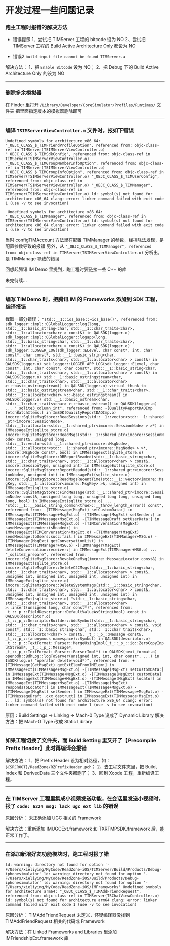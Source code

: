#  开发过程一些问题记录


### 跑主工程时报错的解决方法

* 错误提示
1、尝试把 TIMServer 工程的 bitcode 设为 NO
2、尝试把 TIMServer 工程的 Build Active Architecture Only 都设为 NO

* 错误2
`build input file cannot be found TIMServer.a`

解决方法：
1、把 `Enable Bitcode` 设为 NO；
2、把 Debug 下的 Build Active Architecture Only 的设为 NO  


*************************


### 删除多余模拟器

在 Finder 里打开 `/Library/Developer/CoreSimulator/Profiles/Runtimes/`  文件夹
把里面指定版本的模拟器删除即可


************************


### 编译 `TSIMServerViewController.m` 文件时，报如下错误

``
Undefined symbols for architecture x86_64:
"_OBJC_CLASS_$_TIMFriendProfileOption", referenced from:
objc-class-ref in TIMServer(TSIMServerViewController.o)
"_OBJC_CLASS_$_TIMSdkConfig", referenced from:
objc-class-ref in TIMServer(TSIMServerViewController.o)
"_OBJC_CLASS_$_TIMGroupMemberInfoOption", referenced from:
objc-class-ref in TIMServer(TSIMServerViewController.o)
"_OBJC_CLASS_$_TIMGroupInfoOption", referenced from:
objc-class-ref in TIMServer(TSIMServerViewController.o)
"_OBJC_CLASS_$_TIMUserConfig", referenced from:
objc-class-ref in TIMServer(TSIMServerViewController.o)
"_OBJC_CLASS_$_TIMManager", referenced from:
objc-class-ref in TIMServer(TSIMServerViewController.o)
ld: symbol(s) not found for architecture x86_64
clang: error: linker command failed with exit code 1 (use -v to see invocation)
``

``
Undefined symbols for architecture x86_64:
"_OBJC_CLASS_$_TIMManager", referenced from:
objc-class-ref in TIMServer(TSIMServerViewController.o)
ld: symbol(s) not found for architecture x86_64
clang: error: linker command failed with exit code 1 (use -v to see invocation)``

当时 configTIMAccount 方法里在配置 TIMManager 的参数，经排除法发现，是配置参数导致的报错
另外，从
`"_OBJC_CLASS_$_TIMManager", referenced from:
objc-class-ref in TIMServer(TSIMServerViewController.o)` 
分析出，是  TIMManage 导致的错误

回想起腾讯 IM Demo 里提到，跑工程时要链接一些 C++ 的库

未完待续...


*************************************

### 编写 TIMDemo 时，把腾讯 IM 的 Frameworks 添加到 SDK 工程，编译报错

截取一部分错误：
``
"std::__1::ios_base::~ios_base()", referenced from:
sdk_logger::impl::CGlobalLogger::log(long, std::__1::basic_string<char, std::__1::char_traits<char>, std::__1::allocator<char> > const&) in QALSDK(logger.o)
sdk_logger::impl::CGlobalLogger::logapp(long, std::__1::basic_string<char, std::__1::char_traits<char>, std::__1::allocator<char> > const&) in QALSDK(logger.o)
sdk_logger::LOGGER_LOG(sdk_logger::ELevel, char const*, int, char const*, char const*, std::__1::basic_string<char, std::__1::char_traits<char>, std::__1::allocator<char> > const&) in QALSDK(logger.o)
sdk_logger::LOGGER_APP_LOG(sdk_logger::ELevel, char const*, int, char const*, char const*, std::__1::basic_string<char, std::__1::char_traits<char>, std::__1::allocator<char> > const&) in QALSDK(logger.o)
std::__1::basic_ostringstream<char, std::__1::char_traits<char>, std::__1::allocator<char> >::~basic_ostringstream() in QALSDK(logger.o)
virtual thunk to std::__1::basic_ostringstream<char, std::__1::char_traits<char>, std::__1::allocator<char> >::~basic_ostringstream() in QALSDK(logger.o)
std::__1::basic_ostream<char, std::__1::char_traits<char> >::~basic_ostream() in QALSDK(logger.o)
...
"_sqlite3_column_int", referenced from:
-[QualityReportDAOImp fetchBatchItems:] in ImSDK(QualityReportDAOImp.o)
imcore::SqliteMsgStore::ReadSessions(std::__1::vector<std::__1::shared_ptr<imcore::SessionNode>, std::__1::allocator<std::__1::shared_ptr<imcore::SessionNode> > >*) in IMMessageExt(sqlite_store.o)
imcore::SqliteMsgStore::ReadMsgs(std::__1::shared_ptr<imcore::SessionNode> const&, unsigned long, std::__1::vector<std::__1::shared_ptr<imcore::MsgNode>, std::__1::allocator<std::__1::shared_ptr<imcore::MsgNode> > >*, imcore::MsgNode const*, bool) in IMMessageExt(sqlite_store.o)
imcore::SqliteMsgStore::DBReportReaded(std::__1::basic_string<char, std::__1::char_traits<char>, std::__1::allocator<char> > const&, imcore::SessionType, unsigned int) in IMMessageExt(sqlite_store.o)
imcore::SqliteMsgStore::ReportReaded(std::__1::shared_ptr<imcore::SessionNode>, unsigned int) in IMMessageExt(sqlite_store.o)
imcore::SqliteMsgStore::ReadMsgsRecentTime(std::__1::vector<imcore::MsgKey, std::__1::allocator<imcore::MsgKey> >&, unsigned int) in IMMessageExt(sqlite_store.o)
imcore::SqliteMsgStore::FindMessage(std::__1::shared_ptr<imcore::SessionNode> const&, unsigned long long, unsigned long long, unsigned long long, bool) in IMMessageExt(sqlite_store.o)
...
"std::__1::__basic_string_common<true>::__throw_length_error() const", referenced from:
-[TIMMessage(MsgExt) setCustomData:] in IMMessageExt(TIMMessage+MsgExt.o)
-[TIMMessage(MsgExt) setSender:] in IMMessageExt(TIMMessage+MsgExt.o)
-[TIMMessageDraft setUserData:] in IMMessageExt(TIMMessage+MsgExt.o)
-[TIMConversation(MsgExt) saveMessage:sender:isReaded:] in IMMessageExt(TIMConversation+MsgExt.o)
-[TIMManager(MsgExt) sendMessage:toUsers:succ:fail:] in IMMessageExt(TIMManager+MSG.o)
-[TIMManager(MsgExt) getConversationList] in IMMessageExt(TIMManager+MSG.o)
-[TIMManager(MsgExt) deleteConversation:receiver:] in IMMessageExt(TIMManager+MSG.o)
...
"_sqlite3_prepare", referenced from:
imcore::SqliteMsgStore::RevokeOneMsg(imcore::MessageLocator const&) in IMMessageExt(sqlite_store.o)
imcore::SqliteMsgStore::DeleteC2CMsgs(std::__1::basic_string<char, std::__1::char_traits<char>, std::__1::allocator<char> > const&, unsigned int, unsigned int, unsigned int, unsigned int) in IMMessageExt(sqlite_store.o)
imcore::SqliteMsgStore::DeleteSystemMsgs(std::__1::basic_string<char, std::__1::char_traits<char>, std::__1::allocator<char> > const&, unsigned int, unsigned int, unsigned int, unsigned int) in IMMessageExt(sqlite_store.o)
"std::__1::basic_string<char, std::__1::char_traits<char>, std::__1::allocator<char> >::insert(unsigned long, char const*)", referenced from:
_t_::_p_::FieldDescriptor::DefaultValueAsString(bool) const in QALSDK(descriptor.o)
_t_::_p_::DescriptorBuilder::AddSymbol(std::__1::basic_string<char, std::__1::char_traits<char>, std::__1::allocator<char> > const&, void const*, std::__1::basic_string<char, std::__1::char_traits<char>, std::__1::allocator<char> > const&, _t_::_p_::Message const&, _t_::_p_::(anonymous namespace)::Symbol) in QALSDK(descriptor.o)
_t_::_p_::TextFormat::Parser::MergeUsingImpl(_t_::_p_::io::ZeroCopyInputStream*, _t_::_p_::Message*, _t_::_p_::TextFormat::Parser::ParserImpl*) in QALSDK(text_format.o)
openbdh::BdhLog::logToServer(unsigned int, int, char const*, ...) in ImSDK(log.o)
"operator delete(void*)", referenced from:
+[TIMMessage(GetMsgExt) getExtElemFromIMElem:] in IMMessageExt(TIMMessage+MsgExt.o)
-[TIMMessage(MsgExt) setCustomData:] in IMMessageExt(TIMMessage+MsgExt.o)
-[TIMMessage(MsgExt) customData] in IMMessageExt(TIMMessage+MsgExt.o)
-[TIMMessage(MsgExt) locator] in IMMessageExt(TIMMessage+MsgExt.o)
-[TIMMessage(MsgExt) respondsToLocator:] in IMMessageExt(TIMMessage+MsgExt.o)
-[TIMMessage(MsgExt) setSender:] in IMMessageExt(TIMMessage+MsgExt.o)
-[TIMMessageDraft .cxx_destruct] in IMMessageExt(TIMMessage+MsgExt.o)
...
ld: symbol(s) not found for architecture x86_64
clang: error: linker command failed with exit code 1 (use -v to see invocation)
``

原因：Build Settings -> Linking -> Mach-0 Type 设成了 Dynamic Library
解决方法：把 Mach-O Type 改成 Static Library


******************************************

### 如果工程切换了文件夹，而 Build Setting 里又开了【Precompile Prefix Header】此时再编译会报错

解决方法：
1、把 Prefix Header 设为相对路径，如：`${SRCROOT}/ReadZone/RZPrefixHeader.pch`；
2、去工程文件夹里，把 Build、Index 和 DerivedData 三个文件夹都删了；
3、回到 Xcode 工程，重新编译工程。


******************************************

### 在 TIMServer 工程里集成小视频发送功能，在会话里发送小视频时，报了 `code: 6224 msg: lack ugc ext lib` 的错误

原因分析：
未正确添加 UGC 相关的 Framework

解决方法：重新添加 IMUGCExt.framework 和 TXRTMPSDK.framework 后，能正常工作了。


******************************************

### 在添加新增好友功能模块时，跑工程时报了错
``
ld: warning: directory not found for option '-F/Users/xieliying/MyCode/ReadZone-iOS/TIMServer/Build/Products/Debug-iphonesimulator'
ld: warning: directory not found for option '-F/Users/xieliying/MyCode/ReadZone-iOS/Build/Products/Debug-iphonesimulator'
ld: warning: directory not found for option '-F/Users/xieliying/MyCode/ReadZone-iOS/IMFrameworks'
Undefined symbols for architecture arm64:
"_OBJC_CLASS_$_TIMAddFriendRequest", referenced from:
objc-class-ref in TIMServer(TSChatViewController.o)
ld: symbol(s) not found for architecture arm64
clang: error: linker command failed with exit code 1 (use -v to see invocation)
``

原因分析： TIMAddFriendRequest 未定义，怀疑编译器没找到 TIMAddFriendRequest 相关的代码或 Framework

解决方法：在 Linked Frameworks and Libraries 里添加 IMFriendshipExt.framework 库

